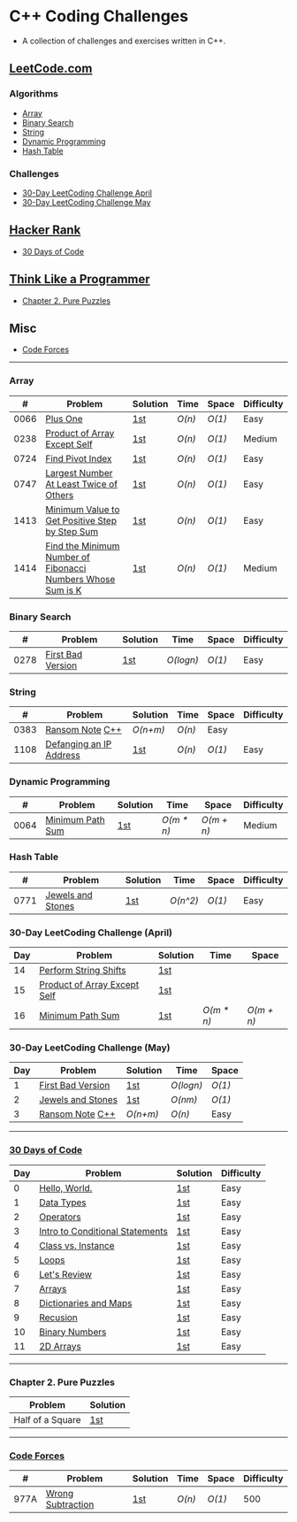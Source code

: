 
# C++ Coding Challenges

* A collection of challenges and exercises written in C++.

## [LeetCode.com](https://leetcode.com/problemset/all/)

### Algorithms

* [Array](https://github.com/mrmanago/coding_challenges#array)
* [Binary Search](https://github.com/mrmanago/coding_challenges#binary-search)
* [String](https://github.com/mrmanago/coding_challenges#string)
* [Dynamic Programming](https://github.com/mrmanago/coding_challenges#dynamic-programming)
* [Hash Table](https://github.com/mrmanago/coding_challenges#hash-table)

### Challenges
* [30-Day LeetCoding Challenge April](https://github.com/mrmanago/coding_challenges#30-day-leetcoding-challenge-april)
* [30-Day LeetCoding Challenge May](https://github.com/mrmanago/coding_challenges#30-day-leetcoding-challenge-may)

## [Hacker Rank](https://www.hackerrank.com/)

* [30 Days of Code](https://github.com/mrmanago/coding_challenges#30-days-of-code)

## [Think Like a Programmer](https://nostarch.com/thinklikeaprogrammer)

* [Chapter 2. Pure Puzzles](https://github.com/mrmanago/coding_challenges#chapter-2-pure-puzzles)


## Misc
* [Code Forces](https://github.com/mrmanago/coding_challenges#Code-Forces)


--- 

### Array
|  #  | Problem         |  Solution       |  Time           |  Space          |  Difficulty   |
|-----|---------------- | --------------- | --------------- | --------------- | ------------- |
0066 | [Plus One](https://leetcode.com/problems/plus-one/) | [1st](./LeetCode/plus_one.cpp) | _O(n)_ | _O(1)_ | Easy |
0238 | [Product of Array Except Self](https://leetcode.com/problems/product-of-array-except-self/) | [1st](./LeetCode/product_of_array_except_self.cpp) | _O(n)_ | _O(1)_ | Medium |
0724 | [Find Pivot Index](https://leetcode.com/problems/find-pivot-index/) | [1st](./LeetCode/find_pivot_index.cpp) | _O(n)_ | _O(1)_ | Easy |
0747 | [Largest Number At Least Twice of Others](https://leetcode.com/problems/largest_number_at_least_twice_of_others/) | [1st](./LeetCode/largest-number-at-least-twice-of-others.cpp) | _O(n)_ | _O(1)_ | Easy |
1413 | [Minimum Value to Get Positive Step by Step Sum](https://leetcode.com/contest/biweekly-contest-24/problems/minimum-value-to-get-positive-step-by-step-sum/) | [1st](./LeetCode/minimum_value_to_get_positive_step_by_step_sum.cpp) | _O(n)_ | _O(1)_ | Easy |
1414 | [Find the Minimum Number of Fibonacci Numbers Whose Sum is K](https://leetcode.com/contest/biweekly-contest-24/problems/find-the-minimum-number-of-fibonacci-numbers-whose-sum-is-k/) | [1st](./LeetCode/find_the_minimum_number_of_fibonacci_numbers_whose_sum_is_k.cpp) | _O(n)_ | _O(1)_ | Medium |

### Binary Search
|  #  | Problem         |  Solution       |  Time           |  Space          |  Difficulty   |
|-----|---------------- | --------------- | --------------- | --------------- | ------------- |
0278 | [First Bad Version](https://leetcode.com/problems/first-bad-version/) | [1st](./LeetCode/first_bad_version.cpp) | _O(logn)_ | _O(1)_ | Easy |

### String
|  #  | Problem         |  Solution       |  Time           |  Space          |  Difficulty   |
|-----|---------------- | --------------- | --------------- | --------------- | ------------- |
0383 | [Ransom Note](https://leetcode.com/problems/ransom-note/) [C++](./LeetCode/ransom_note.cpp) | _O(n+m)_ | _O(n)_ | Easy |
1108 | [Defanging an IP Address](https://leetcode.com/problems/defanging-an-ip-address/) | [1st](./LeetCode/defanging_an_ip_address.cpp) | _O(n)_ | _O(1)_ | Easy |

### Dynamic Programming
|  #  | Problem         |  Solution       |  Time           |  Space          |  Difficulty   |
|-----|---------------- | --------------- | --------------- | --------------- | ------------- |
0064 | [Minimum Path Sum](https://leetcode.com/problems/minimum-path-sum/) | [1st](./LeetCode/minimum_path_sum.cpp) | _O(m * n)_ | _O(m + n)_ | Medium |

### Hash Table
|  #  | Problem         |  Solution       |  Time           |  Space          |  Difficulty   |
|-----|---------------- | --------------- | --------------- | --------------- | ------------- |
0771 | [Jewels and Stones](https://leetcode.com/problems/jewels-and-stones/) | [1st](./LeetCode/jewels_and_stones.cpp) | _O(n^2)_ | _O(1)_ | Easy |

### 30-Day LeetCoding Challenge (April)
| Day | Problem         |  Solution       |  Time           |  Space          |
|-----|---------------- | --------------- | --------------- | --------------- |
14 | [Perform String Shifts](https://leetcode.com/explore/challenge/card/30-day-leetcoding-challenge/529/week-2/3299/) | [1st](./LeetCode/perform_string_shifts.cpp) |||
15 | [Product of Array Except Self](https://leetcode.com/explore/challenge/card/30-day-leetcoding-challenge/530/week-3/3300/) | [1st](./LeetCode/product_of_array_except_self.cpp) |||
16 | [Minimum Path Sum](https://leetcode.com/explore/featured/card/30-day-leetcoding-challenge/530/week-3/3303/) | [1st](./LeetCode/minimum_path_sum.cpp) | _O(m * n)_ | _O(m + n)_ |

### 30-Day LeetCoding Challenge (May)
| Day | Problem         |  Solution       |  Time           |  Space          |
|-----|---------------- | --------------- | --------------- | --------------- |
1 | [First Bad Version](https://leetcode.com/explore/featured/card/may-leetcoding-challenge/534/week-1-may-1st-may-7th/3316/) | [1st](./LeetCode/first_bad_version.cpp) | _O(logn)_ | _O(1)_ | Easy |
2 | [Jewels and Stones](https://leetcode.com/explore/featured/card/may-leetcoding-challenge/534/week-1-may-1st-may-7th/3317/) | [1st](./LeetCode/jewels_and_stones.cpp) | _O(nm)_ | _O(1)_ | Easy |
3 | [Ransom Note](https://leetcode.com/explore/featured/card/may-leetcoding-challenge/534/week-1-may-1st-may-7th/3318/) [C++](./LeetCode/ransom_note.cpp) | _O(n+m)_ | _O(n)_ | Easy |


---

### [30 Days of Code](https://www.hackerrank.com/domains/tutorials/30-days-of-code)
| Day | Problem         |  Solution       |  Difficulty   |
|-----|---------------- | --------------- | ------------- |
0 | [Hello, World.](https://www.hackerrank.com/challenges/30-hello-world) | [1st](./HackerRank/30_hello_world.cpp) | Easy |
1 | [Data Types](https://www.hackerrank.com/challenges/30-data-types) | [1st](./HackerRank/30_data_types.cpp) | Easy |
2 | [Operators](https://www.hackerrank.com/challenges/30-operators) | [1st](./HackerRank/30_operators.cpp) | Easy |
3 | [Intro to Conditional Statements](https://www.hackerrank.com/challenges/30-conditional-statements) | [1st](./HackerRank/30_intro_to_conditional_statements) | Easy |
4 | [Class vs. Instance](https://www.hackerrank.com/challenges/30-class-vs-instance) | [1st](./HackerRank/30_class_vs_instance.cpp) | Easy |
5 | [Loops](https://www.hackerrank.com/challenges/30-loops/) | [1st](./HackerRank/30_loops.cpp) | Easy |
6 | [Let's Review](https://www.hackerrank.com/challenges/30-review-loop/) | [1st](./HackerRank/30_review_loop.cpp) | Easy |
7 | [Arrays](https://www.hackerrank.com/challenges/30-arrays/) | [1st](./HackerRank/30_arrays.cpp) | Easy |
8 | [Dictionaries and Maps](https://www.hackerrank.com/challenges/30-dictionaries-and-maps/) | [1st](./HackerRank/30_dictionaries_and_maps.cpp) | Easy |
9 | [Recusion](https://www.hackerrank.com/challenges/30-recursion/) | [1st](./HackerRank/30_recursion.cpp) | Easy |
10 | [Binary Numbers](https://www.hackerrank.com/challenges/30-binary-numbers/) | [1st](./HackerRank/30_binary_numbers.cpp) | Easy |
11 | [2D Arrays](https://www.hackerrank.com/challenges/30-2d-arrays/) | [1st](./HackerRank/30_2d_arrays.cpp) | Easy |

---

### Chapter 2. Pure Puzzles
| Problem         |  Solution       |
|---------------- | --------------- |
Half of a Square | [1st](./ThinkLikeAProgrammer/ch2/half_of_a_square.cpp) |

---

### [Code Forces](https://codeforces.com/)
|  #  | Problem         |  Solution       |  Time           |  Space          |  Difficulty   |
|-----|---------------- | --------------- | --------------- | --------------- | ------------- |
977A | [Wrong Subtraction](https://codeforces.com/problemset/problem/977/A) | [1st](./Misc/wrong_subtraction.cpp) | _O(n)_ | _O(1)_ | 500 |
